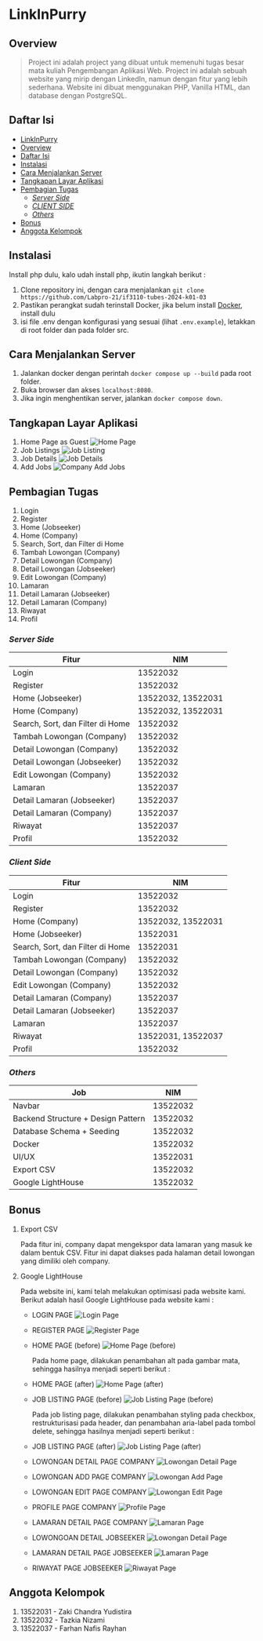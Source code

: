 # LinkInPurry

## Overview

> Project ini adalah project yang dibuat untuk memenuhi tugas besar mata kuliah Pengembangan Aplikasi Web. Project ini adalah sebuah website yang mirip dengan LinkedIn, namun dengan fitur yang lebih sederhana. Website ini dibuat menggunakan PHP, Vanilla HTML, dan database dengan PostgreSQL.

## Daftar Isi

- [LinkInPurry](#linkinpurry)
- [Overview](#overview)
- [Daftar Isi](#daftar-isi)
- [Instalasi](#instalasi)
- [Cara Menjalankan Server](#cara-menjalankan-server)
- [Tangkapan Layar Aplikasi](#tangkapan-layar-aplikasi)
- [Pembagian Tugas](#pembagian-tugas)
  - [_Server Side_](#server-side)
  - [_CLIENT SIDE_](#client-side)
  - [_Others_](#others)
- [Bonus](#bonus)
- [Anggota Kelompok](#anggota-kelompok)

## Instalasi

Install php dulu, kalo udah install php, ikutin langkah berikut :

1. Clone repository ini, dengan cara menjalankan `git clone https://github.com/Labpro-21/if3110-tubes-2024-k01-03`
2. Pastikan perangkat sudah terinstall Docker, jika belum install [Docker](https://docs.docker.com/get-docker/), install dulu
3. isi file .env dengan konfigurasi yang sesuai (lihat `.env.example`), letakkan di root folder dan pada folder src.

## Cara Menjalankan Server

1. Jalankan docker dengan perintah `docker compose up --build` pada root folder.
2. Buka browser dan akses `localhost:8080`.
3. Jika ingin menghentikan server, jalankan `docker compose down`.

## Tangkapan Layar Aplikasi

1. Home Page as Guest
![Home Page](image.png)
2. Job Listings
![Job Listing](image-1.png)
3. Job Details
![Job Details](image-2.png)
4. Add Jobs
![Company Add Jobs](image-3.png)

## Pembagian Tugas

1. Login
2. Register
3. Home (Jobseeker)
4. Home (Company)
5. Search, Sort, dan Filter di Home
6. Tambah Lowongan (Company)
7. Detail Lowongan (Company)
8. Detail Lowongan (Jobseeker)
9. Edit Lowongan (Company)
10. Lamaran
11. Detail Lamaran (Jobseeker)
12. Detail Lamaran (Company)
13. Riwayat
14. Profil

### _Server Side_

| Fitur                             | NIM      |
| ----------------------------------| -------- |
| Login                             | 13522032 |
| Register                          | 13522032 |
| Home (Jobseeker)                  | 13522032, 13522031 |
| Home (Company)                    | 13522032, 13522031 |
| Search, Sort, dan Filter di Home  | 13522032 |
| Tambah Lowongan (Company)         | 13522032 |
| Detail Lowongan (Company)         | 13522032 |
| Detail Lowongan (Jobseeker)       | 13522032 |
| Edit Lowongan (Company)           | 13522032 |
| Lamaran                           | 13522037 |
| Detail Lamaran (Jobseeker)        | 13522037 |
| Detail Lamaran (Company)          | 13522037 |
| Riwayat                           | 13522037 |
| Profil                            | 13522032 |

### _Client Side_

| Fitur                             | NIM      |
| ----------------------------------| -------- |
| Login                             | 13522032 |
| Register                          | 13522032 |
| Home (Company)                    | 13522032, 13522031 |
| Home (Jobseeker)                  | 13522031 |
| Search, Sort, dan Filter di Home  | 13522031 |
| Tambah Lowongan (Company)         | 13522032 |
| Detail Lowongan (Company)         | 13522032 |
| Edit Lowongan (Company)           | 13522032 |
| Detail Lamaran (Company)          | 13522037 |
| Detail Lamaran (Jobseeker)        | 13522037 |
| Lamaran                           | 13522037 |
| Riwayat                           | 13522031, 13522037 |
| Profil                            | 13522032 |

### _Others_

| Job                                   | NIM                 |
| --------------------------------------| ------------------- |
| Navbar                                | 13522032            |
| Backend Structure + Design Pattern    | 13522032            |
| Database Schema + Seeding             | 13522032            |
| Docker                                | 13522032            |
| UI/UX                                 | 13522031            |
| Export CSV                            | 13522032            |
| Google LightHouse                     | 13522032            |

## Bonus

1. Export CSV

    Pada fitur ini, company dapat mengekspor data lamaran yang masuk ke dalam bentuk CSV. Fitur ini dapat diakses pada halaman detail lowongan yang dimiliki oleh company.

2. Google LightHouse

    Pada website ini, kami telah melakukan optimisasi pada website kami. Berikut adalah hasil Google LightHouse pada website kami :

    - LOGIN PAGE
    ![Login Page](./docs/lighthouse/login.png)

    - REGISTER PAGE
    ![Register Page](./docs/lighthouse/register.png)

    - HOME PAGE (before)
    ![Home Page (before)](./docs/lighthouse/home-before.png)

      Pada home page, dilakukan penambahan alt pada gambar mata, sehingga hasilnya menjadi seperti berikut :

    - HOME PAGE (after)
    ![Home Page (after)](./docs/lighthouse/home-after.png)

    - JOB LISTING PAGE (before)
    ![Job Listing Page (before)](./docs/lighthouse/joblisting-before.png)

      Pada job listing page, dilakukan penambahan styling pada checkbox, restrukturisasi pada header, dan penambahan aria-label pada tombol delete, sehingga hasilnya menjadi seperti berikut :

    - JOB LISTING PAGE (after)
    ![Job Listing Page (after)](./docs/lighthouse/joblisting-after.png)

    - LOWONGAN DETAIL PAGE COMPANY
    ![Lowongan Detail Page](./docs/lighthouse/lowongan-detail-company.png)

    - LOWONGAN ADD PAGE COMPANY
    ![Lowongan Add Page](./docs/lighthouse/lowongan-add.png)

    - LOWONGAN EDIT PAGE COMPANY
    ![Lowongan Edit Page](./docs/lighthouse/lowongan-edit.png)

    - PROFILE PAGE COMPANY
    ![Profile Page](./docs/lighthouse/profile.png)

    - LAMARAN DETAIL PAGE COMPANY
    ![Lamaran Page](./docs/lighthouse/lamaran-company.png)

    - LOWONGOAN DETAIL JOBSEEKER
    ![Lowongan Detail Page](./docs/lighthouse/lowongan-detail-jobseeker.png)

    - LAMARAN DETAIL PAGE JOBSEEKER
    ![Lamaran Page](./docs/lighthouse/lamaran-jobseeker.png)

    - RIWAYAT PAGE JOBSEEKER
    ![Riwayat Page](./docs/lighthouse/riwayat.png)

## Anggota Kelompok

1. 13522031 - Zaki Chandra Yudistira
2. 13522032 - Tazkia Nizami
3. 13522037 - Farhan Nafis Rayhan
